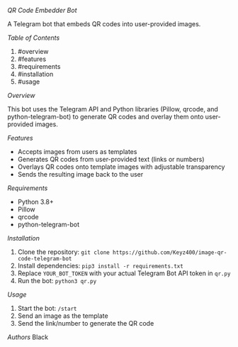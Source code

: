 *QR Code Embedder Bot*

A Telegram bot that embeds QR codes into user-provided images.


*Table of Contents*

1. #overview
2. #features
3. #requirements
4. #installation
5. #usage


*Overview*

This bot uses the Telegram API and Python libraries (Pillow, qrcode, and python-telegram-bot) to generate QR codes and overlay them onto user-provided images.


*Features*

- Accepts images from users as templates
- Generates QR codes from user-provided text (links or numbers)
- Overlays QR codes onto template images with adjustable transparency
- Sends the resulting image back to the user


*Requirements*

- Python 3.8+
- Pillow
- qrcode
- python-telegram-bot


*Installation*

1. Clone the repository: `git clone https://github.com/Keyz400/image-qr-code-telegram-bot`
2. Install dependencies: `pip3 install -r requirements.txt`
3. Replace `YOUR_BOT_TOKEN` with your actual Telegram Bot API token in `qr.py`
4. Run the bot: `python3 qr.py`


*Usage*

1. Start the bot: `/start`
2. Send an image as the template
3. Send the link/number to generate the QR code



*Authors*
Black
